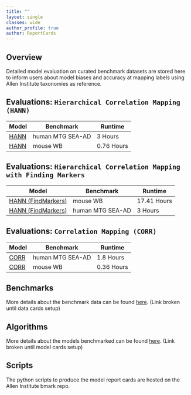 ```yaml
---
title: ""
layout: single
classes: wide
author_profile: true
author: ReportCards
---
```


## Overview

Detailed model evaluation on curated benchmark datasets are stored here to inform users about model biases and accuracy at mapping labels using Allen Institute taxonomies as reference.

## Evaluations: `Hierarchical Correlation Mapping (HANN)`

Model | Benchmark | Runtime 
--- | --- | --- 
[HANN](Human_reports/HANN_human.md)    | human MTG SEA-AD | 3 Hours 
[HANN](Mouse_reports/HANN_mouse_WB.md) | mouse WB | 0.76 Hours 

## Evaluations: `Hierarchical Correlation Mapping with Finding Markers`

Model | Benchmark | Runtime 
--- | --- | --- 
[HANN (FindMarkers)](Mouse_reports/HANN_FindMarkers_mouse_WB.md) | mouse WB | 17.41 Hours 
[HANN (FindMarkers)](Human_reports/HANN_FindMarkers_human.md)    | human MTG SEA-AD | 3 Hours 

## Evaluations: `Correlation Mapping (CORR)`

Model | Benchmark | Runtime 
--- | --- | --- 
[CORR](Human_reports/FLAT_human.md)    | human MTG SEA-AD | 1.8 Hours 
[CORR](Mouse_reports/FLAT_mouse_WB.md) | mouse WB | 0.36 Hours 

## Benchmarks
More details about the benchmark data can be found [here](LINK). (Link broken until data cards setup)

## Algorithms
More details about the models benchmarked can be found [here](LINK). (Link broken until model cards setup)

## Scripts
The python scripts to produce the model report cards are hosted on the Allen Institute bmark repo.
